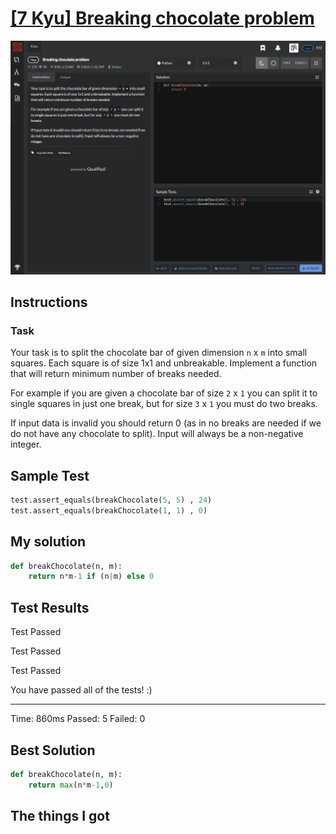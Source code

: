 # [[7 Kyu] Breaking chocolate problem](https://www.codewars.com/kata/534ea96ebb17181947000ada/train/python)

![image](./Problem.png)


## Instructions

### Task

Your task is to split the chocolate bar of given dimension `n` x `m` into small squares. Each square is of size 1x1 and unbreakable. Implement a function that will return minimum number of breaks needed.

For example if you are given a chocolate bar of size `2` x `1` you can split it to single squares in just one break, but for size `3` x `1` you must do two breaks.

If input data is invalid you should return 0 (as in no breaks are needed if we do not have any chocolate to split). Input will always be a non-negative integer.



## Sample Test

```python
test.assert_equals(breakChocolate(5, 5) , 24)
test.assert_equals(breakChocolate(1, 1) , 0)
```



## My solution

```python
def breakChocolate(n, m):
    return n*m-1 if (n|m) else 0
```



## Test Results

Test Passed

Test Passed

Test Passed

You have passed all of the tests! :)

---------

Time: 860ms Passed: 5 Failed: 0



## Best Solution

```python
def breakChocolate(n, m):
    return max(n*m-1,0)
```



## The things I got


